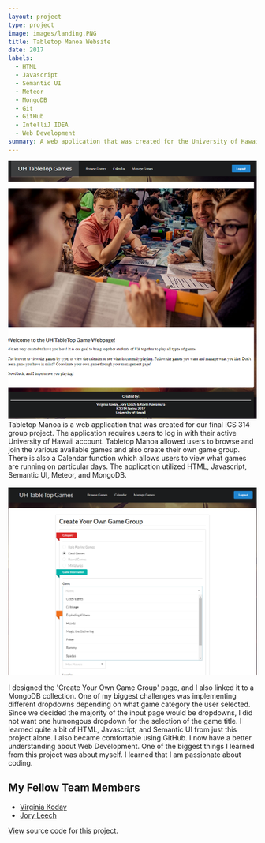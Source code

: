 ```yaml
---
layout: project
type: project
image: images/landing.PNG
title: Tabletop Manoa Website
date: 2017
labels:
  - HTML
  - Javascript
  - Semantic UI
  - Meteor
  - MongoDB
  - Git
  - GitHub
  - IntelliJ IDEA
  - Web Development
summary: A web application that was created for the University of Hawaii at Manoa community to help us get together and play games.
---
```


<img class="ui medium right floated rounded image" src="../images/homepage.PNG">

<br/>
Tabletop Manoa is a web application that was created for our final ICS 314 group project.  The application requires users to log in with their active University of Hawaii account.  Tabletop Manoa allowed users to browse and join the various available games and also create their own game group.  There is also a Calendar function which allows users to view what games are running on particular days.  The application utilized HTML, Javascript, Semantic UI, Meteor, and MongoDB.

<br/>
<br/>

<img class="ui medium right floated rounded image" src="../images/dropdown.PNG">
<br/>

I designed the 'Create Your Own Game Group' page, and I also linked it to a MongoDB collection.  One of my biggest challenges was implementing different dropdowns depending on what game category the user selected.  Since we decided the majority of the input page would be dropdowns, I did not want one humongous dropdown for the selection of the game title.  I learned quite a bit of HTML, Javascript, and Semantic UI from just this project alone.  I also became comfortable using GitHub.  I now have a better understanding about Web Development.  One of the biggest things I learned from this project was about myself.  I learned that I am passionate about coding.

## My Fellow Team Members

<ul>
<li><a href="https://kodayv.github.io/">Virginia Koday</a></li>
<li><a href="https://joryleech.github.io/">Jory Leech</a></li>
</ul>

<a href="https://github.com/tabletopmanoa/Tabletop-Manoa-Website">View</a> source code for this project.
<div style="height:40px;"></div>
